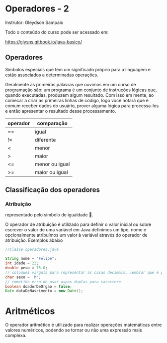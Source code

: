 # Operadores - 2
Instrutor: Gleydson Sampaio

Todo o conteúdo do curso pode ser acessado em:

https://glysns.gitbook.io/java-basico/

## Operadores 

Símbolos especiais que tem um significado próprio para a linguagem e estão associados a determinadas operações.

Geralmente as primeiras palavras que ouvimos em um curso de programação são: um programa é um conjunto de instruções lógicas que, quando 
executadas, produzem algum resultado. Com isso em mente, ao comecar a criar as primeiras linhas de código, logo você notará que é comum receber dados do usuário, prover alguma lógica para processa-los e então apresentar o resultado desse processamento.

| operador | comparação     | 
|----------|----------------| 
|   ==     | igual          | 
|   !=     | diferente      | 
|   <      | menor          | 
|   >      | maior          | 
|   <=     | menor ou igual | 
|   >=     | maior ou igual | 

## Classificação dos operadores 

### Atribuição 

representado pelo simbolo de igualdade 🟰.

O operador de atribuição é utilizado para definir o valor inicial ou sobre escrever o valor de uma variável em Java definimos um tipo, nome e opcionalmente atribuímos um valor à variável através do operador de atribuição. Exemplos abaixo

```java
//Classe operadores.java

String nome = "Felipe";
int idade = 22;
double peso = 75.0;
// coloquei virgula para representar as casas decimais, lembrar que é ponto **(.)** .
char sexo = 'M';
// cometibo erro de usar aspas duplas para caractere
boolean doadorDeOrgao = false;
Date dataDeNascimento = new Date();
```

# Aritméticos

O operador aritmético é utilizado para realizar operações matemáticas entre valores numéricos, podendo se tornar ou não uma expressão mais complexa.

